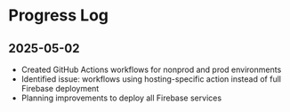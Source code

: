 # Progress Log

## 2025-05-02
- Created GitHub Actions workflows for nonprod and prod environments
- Identified issue: workflows using hosting-specific action instead of full Firebase deployment
- Planning improvements to deploy all Firebase services
